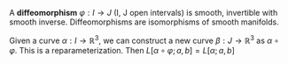 A **diffeomorphism** $\varphi : I \to J$ (I, J open intervals) is smooth, invertible with smooth inverse. Diffeomorphisms are isomorphisms of smooth manifolds.

Given a curve $\alpha : I \to \mathbb{R}^3$, we can construct a new curve $\beta: J \to \mathbb{R}^3$ as $\alpha \circ \varphi$. This is a reparameterization. Then $L[\alpha \circ \varphi; a,b] = L[\alpha; a,b]$